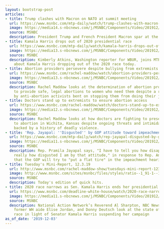 ```yaml
---
layout: bootstrap-post
articles:
- title: Trump clashes with Macron on NATO at summit meeting
  url: https://www.msnbc.com/mtp-daily/watch/trump-clashes-with-macron-on-nato-at-summit-meeting-74434629784
  image: https://media14.s-nbcnews.com/j/MSNBC/Components/Video/201912/n_mtpd_clip_carollee_191203_1920x1080.nbcnews-fp-1200-630.jpg
  source: MSNBC
  description: President Trump and French President Macron spar at the NATO summit.
- title: Kamala Harris drops out of 2020 presidential race
  url: https://www.msnbc.com/mtp-daily/watch/kamala-harris-drops-out-of-2020-presidential-race-74434629729
  image: https://media13.s-nbcnews.com/j/MSNBC/Components/Video/201912/n_mtpd_clip_panel_191203_1920x1080.nbcnews-fp-1200-630.jpg
  source: MSNBC
  description: Kimberly Atkins, Washington reporter for WBUR, joins MTP Daily to talk
    about Kamala Harris dropping out of the 2020 race today.
- title: Abortion providers persevere despite bullying from extremists
  url: https://www.msnbc.com/rachel-maddow/watch/abortion-providers-persevere-despite-bullying-from-extremists-74270277505
  image: https://media13.s-nbcnews.com/j/MSNBC/Components/Video/201912/n_maddow_dbullying_191129_1920x1080.nbcnews-fp-1200-630.jpg
  source: MSNBC
  description: Rachel Maddow looks at the determination of abortion providers to continue
    to provide safe, legal abortions to women who need them despite a relentless campaign
    by anti-abortion activists bent on stopping them from doing their jobs.
- title: Doctors stand up to extremists to ensure abortion access
  url: https://www.msnbc.com/rachel-maddow/watch/doctors-stand-up-to-extremists-to-ensure-abortion-access-74269253792
  image: https://media12.s-nbcnews.com/j/MSNBC/Components/Video/201912/n_maddow_bstand_191129_1920x1080.nbcnews-fp-1200-630.jpg
  source: MSNBC
  description: Rachel Maddow looks at how doctors are fighting to preserve access
    to abortion in Wichita, Kansas despite ongoing threats and intimidation that are
    backed by a history of deadly violence.
- title: 'Rep. Jayapal: ''Disgusted'' by GOP attitude toward impeachment hearings'
  url: https://www.msnbc.com/mtp-daily/watch/rep-jayapal-disgusted-by-gop-attitude-toward-impeachment-hearings-74435141838
  image: https://media11.s-nbcnews.com/j/MSNBC/Components/Video/201912/n_mtpd_clip_jayapal_191203_1920x1080.nbcnews-fp-1200-630.jpg
  source: MSNBC
  description: Rep. Pramila Jayapal says, "I have to tell you how disappointed, and
    really how disgusted I am by that attitude," in response to Rep. Andy Biggs' comments
    that the GOP will try to "put a flat tire" in the impeachment hearings tomorrow.
- title: Tuesday's Mini-Report, 12.3.19
  url: http://www.msnbc.com/rachel-maddow-show/tuesdays-mini-report-12319
  image: http://www.msnbc.com/sites/msnbc/files/styles/ratio--1_91-1--1200x630/public/maddow_theminireport_general.png?itok=yLUr4wsw
  source: MSNBC
  description: Today's edition of quick hits.
- title: 2020 race narrows as Sen. Kamala Harris ends her presidential run
  url: https://www.msnbc.com/deadline-white-house/watch/2020-race-narrows-as-sen-kamala-harris-ends-her-presidential-run-74431557548
  image: https://media11.s-nbcnews.com/j/MSNBC/Components/Video/201912/n_wh_deadline_kamala_191203_1920x1080.nbcnews-fp-1200-630.jpg
  source: MSNBC
  description: National Action Network’s Reverend Al Sharpton, NBC News’ Heidi Przybyla,
    former WH aide Elise Jordan, and Donny Deutsch look at the state of the 2020 presidential
    race in light of Senator Kamala Harris suspending her campaign
as_of_date: '2019-12-03'
---
```


